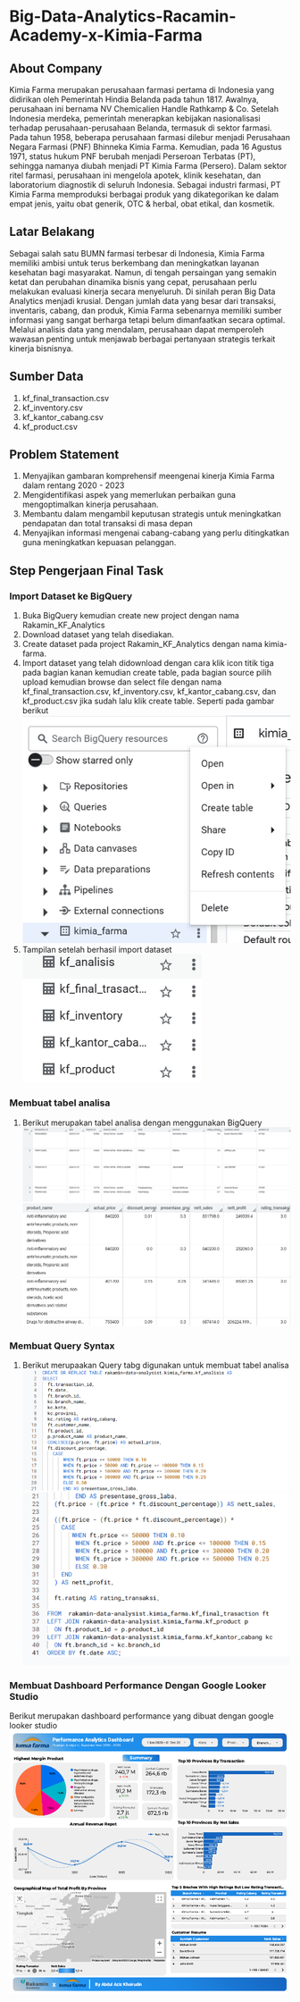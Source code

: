 # Big-Data-Analytics-Racamin-Academy-x-Kimia-Farma
## About Company
Kimia Farma merupakan perusahaan farmasi pertama di Indonesia yang didirikan oleh Pemerintah Hindia Belanda pada tahun 1817. Awalnya, perusahaan ini bernama NV Chemicalien Handle Rathkamp & Co. Setelah Indonesia merdeka, pemerintah menerapkan kebijakan nasionalisasi terhadap perusahaan-perusahaan Belanda, termasuk di sektor farmasi. Pada tahun 1958, beberapa perusahaan farmasi dilebur menjadi Perusahaan Negara Farmasi (PNF) Bhinneka Kimia Farma. Kemudian, pada 16 Agustus 1971, status hukum PNF berubah menjadi Perseroan Terbatas (PT), sehingga namanya diubah menjadi PT Kimia Farma (Persero). Dalam sektor ritel farmasi, perusahaan ini mengelola apotek, klinik kesehatan, dan laboratorium diagnostik di seluruh Indonesia. Sebagai industri farmasi, PT Kimia Farma memproduksi berbagai produk yang dikategorikan ke dalam empat jenis, yaitu obat generik, OTC & herbal, obat etikal, dan kosmetik.
## Latar Belakang
Sebagai salah satu BUMN farmasi terbesar di Indonesia, Kimia Farma memiliki ambisi untuk terus berkembang dan meningkatkan layanan kesehatan bagi masyarakat. Namun, di tengah persaingan yang semakin ketat dan perubahan dinamika bisnis yang cepat, perusahaan perlu melakukan evaluasi kinerja secara menyeluruh. Di sinilah peran Big Data Analytics menjadi krusial. Dengan jumlah data yang besar dari transaksi, inventaris, cabang, dan produk, Kimia Farma sebenarnya memiliki sumber informasi yang sangat berharga tetapi belum dimanfaatkan secara optimal. Melalui analisis data yang mendalam, perusahaan dapat memperoleh wawasan penting untuk menjawab berbagai pertanyaan strategis terkait kinerja bisnisnya.
## Sumber Data
 1. kf_final_transaction.csv
 2. kf_inventory.csv
 3. kf_kantor_cabang.csv
 4. kf_product.csv
## Problem Statement
 1. Menyajikan gambaran komprehensif meengenai kinerja Kimia Farma dalam rentang 2020 - 2023
 2. Mengidentifikasi aspek yang memerlukan perbaikan guna mengoptimalkan kinerja perusahaan.
 3. Membantu dalam mengambil keputusan strategis untuk meningkatkan pendapatan dan total transaksi di masa depan
 4. Menyajikan informasi mengenai cabang-cabang yang perlu ditingkatkan guna meningkatkan kepuasan pelanggan.
## Step Pengerjaan Final Task
### Import Dataset ke BigQuery
1. Buka BigQuery kemudian create new project dengan nama Rakamin_KF_Analytics
2. Download dataset yang telah disediakan.
3. Create dataset pada project Rakamin_KF_Analytics dengan nama kimia-farma.
4. Import dataset yang telah didownload dengan cara klik icon titik tiga pada bagian kanan kemudian create table, pada bagian source pilih upload kemudian browse dan select file dengan nama  kf_final_transaction.csv, kf_inventory.csv, kf_kantor_cabang.csv, dan kf_product.csv jika sudah lalu klik create table. Seperti pada gambar berikut
![alt text](https://github.com/AbazK/Big-Data-Analytics-Racamin-Academy-x-Kimia-Farma/blob/b57809a282783f7ead4c647fb32cf6fc2a99a313/Final%20Task/Screenshot%202025-03-24%20120350.png?raw=true)
6. Tampilan setelah berhasil import dataset
![alt text](https://github.com/AbazK/Big-Data-Analytics-Racamin-Academy-x-Kimia-Farma/blob/b57809a282783f7ead4c647fb32cf6fc2a99a313/Final%20Task/Screenshot%202025-03-24%20120402.png?raw=true)

### Membuat tabel analisa
1. Berikut merupakan tabel analisa dengan menggunakan BigQuery
![alt text](https://github.com/AbazK/Big-Data-Analytics-Racamin-Academy-x-Kimia-Farma/blob/main/Screenshot%202025-03-24%20133934.png?raw=true)
![alt text](https://github.com/AbazK/Big-Data-Analytics-Racamin-Academy-x-Kimia-Farma/blob/main/Screenshot%202025-03-24%20133959.png?raw=true)

### Membuat Query Syntax
1. Berikut merupaakan Query tabg digunakan untuk membuat tabel analisa
![alt text](https://github.com/AbazK/Big-Data-Analytics-Racamin-Academy-x-Kimia-Farma/blob/main/Screenshot%202025-03-24%20153432.png?raw=true)
![alt text](https://github.com/AbazK/Big-Data-Analytics-Racamin-Academy-x-Kimia-Farma/blob/main/Screenshot%202025-03-24%20153444.png?raw=true)

### Membuat Dashboard Performance Dengan Google Looker Studio
Berikut merupakan dashboard performance yang dibuat dengan google looker studio
![alt text](https://github.com/AbazK/Big-Data-Analytics-Racamin-Academy-x-Kimia-Farma/blob/main/Screenshot%202025-03-24%20154437.png?raw=true)
